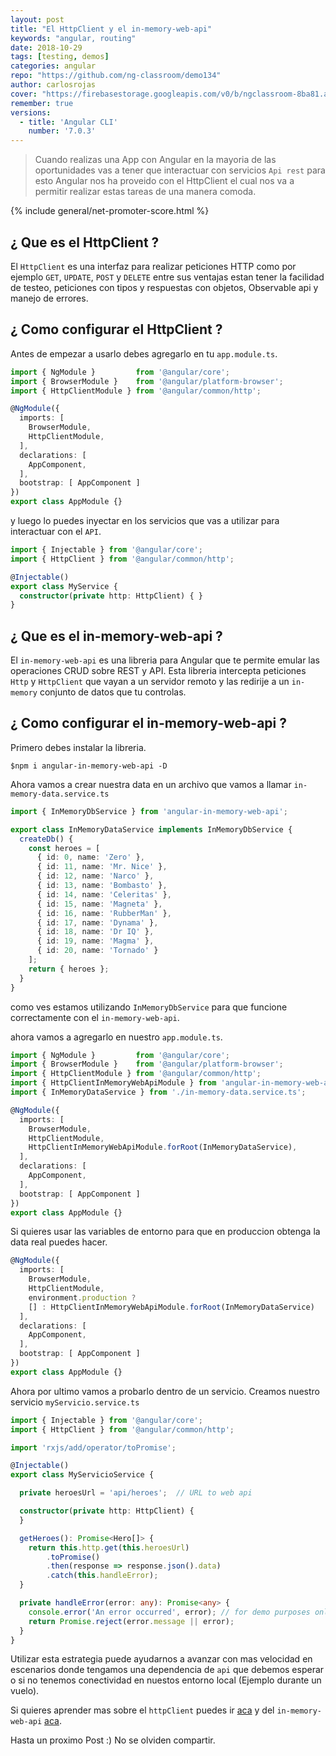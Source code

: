 ```yaml
---
layout: post
title: "El HttpClient y el in-memory-web-api"
keywords: "angular, routing"
date: 2018-10-29
tags: [testing, demos]
categories: angular
repo: "https://github.com/ng-classroom/demo134"
author: carlosrojas
cover: "https://firebasestorage.googleapis.com/v0/b/ngclassroom-8ba81.appspot.com/o/posts%2F2018-11-02-%20Angular-HttpClient%2Fcover.png?alt=media&token=84f5e937-13ea-415f-8c57-9fa1d62f47e9"
remember: true
versions:
  - title: 'Angular CLI'
    number: '7.0.3'
---
```


> Cuando realizas una App con Angular en la mayoria de las oportunidades vas a tener que interactuar con servicios `Api rest` para esto Angular nos ha proveido con el HttpClient el cual nos va a permitir realizar estas tareas de una manera comoda.

<!--summary-->

<amp-img width="1024" height="512" layout="responsive" src="https://firebasestorage.googleapis.com/v0/b/ngclassroom-8ba81.appspot.com/o/posts%2F2018-11-02-%20Angular-HttpClient%2Fcover.png?alt=media&token=84f5e937-13ea-415f-8c57-9fa1d62f47e9"></amp-img>

{% include general/net-promoter-score.html %}

## ¿ Que es el HttpClient ?

El `HttpClient` es una interfaz para realizar peticiones HTTP como por ejemplo `GET`, `UPDATE`, `POST` y `DELETE` entre sus ventajas estan tener la facilidad de testeo, peticiones con tipos y respuestas con objetos, Observable api y manejo de errores.

## ¿ Como configurar el HttpClient ?

Antes de empezar a usarlo debes agregarlo en tu `app.module.ts`.

```ts
import { NgModule }         from '@angular/core';
import { BrowserModule }    from '@angular/platform-browser';
import { HttpClientModule } from '@angular/common/http';

@NgModule({
  imports: [
    BrowserModule,  
    HttpClientModule,
  ],
  declarations: [
    AppComponent,
  ],
  bootstrap: [ AppComponent ]
})
export class AppModule {}
```

y luego lo puedes inyectar en los servicios que vas a utilizar para interactuar con el `API`.

```ts
import { Injectable } from '@angular/core';
import { HttpClient } from '@angular/common/http';

@Injectable()
export class MyService {
  constructor(private http: HttpClient) { }
}
```

## ¿ Que es el in-memory-web-api ?

El `in-memory-web-api` es una libreria para Angular que te permite emular las operaciones CRUD sobre REST y API. Esta libreria intercepta peticiones `Http` y `HttpClient` que vayan a un servidor remoto y las redirije a un `in-memory` conjunto de datos que tu controlas.

## ¿ Como configurar el in-memory-web-api ?

Primero debes instalar la libreria.

```
$npm i angular-in-memory-web-api -D
```

Ahora vamos a crear nuestra data en un archivo que vamos a llamar `in-memory-data.service.ts`

```ts
import { InMemoryDbService } from 'angular-in-memory-web-api';

export class InMemoryDataService implements InMemoryDbService {
  createDb() {
    const heroes = [
      { id: 0, name: 'Zero' },
      { id: 11, name: 'Mr. Nice' },
      { id: 12, name: 'Narco' },
      { id: 13, name: 'Bombasto' },
      { id: 14, name: 'Celeritas' },
      { id: 15, name: 'Magneta' },
      { id: 16, name: 'RubberMan' },
      { id: 17, name: 'Dynama' },
      { id: 18, name: 'Dr IQ' },
      { id: 19, name: 'Magma' },
      { id: 20, name: 'Tornado' }
    ];
    return { heroes };
  }
}
```

como ves estamos utilizando `InMemoryDbService` para que funcione correctamente con el `in-memory-web-api`.

ahora vamos a agregarlo en nuestro `app.module.ts`.

```ts
import { NgModule }         from '@angular/core';
import { BrowserModule }    from '@angular/platform-browser';
import { HttpClientModule } from '@angular/common/http';
import { HttpClientInMemoryWebApiModule } from 'angular-in-memory-web-api';
import { InMemoryDataService } from './in-memory-data.service.ts';

@NgModule({
  imports: [
    BrowserModule,  
    HttpClientModule,
    HttpClientInMemoryWebApiModule.forRoot(InMemoryDataService),
  ],
  declarations: [
    AppComponent,
  ],
  bootstrap: [ AppComponent ]
})
export class AppModule {}
```
Si quieres usar las variables de entorno para que en produccion obtenga la data real puedes hacer.

```ts
@NgModule({
  imports: [
    BrowserModule,  
    HttpClientModule,
    environment.production ?
    [] : HttpClientInMemoryWebApiModule.forRoot(InMemoryDataService)
  ],
  declarations: [
    AppComponent,
  ],
  bootstrap: [ AppComponent ]
})
export class AppModule {}

```

Ahora por ultimo vamos a probarlo dentro de un servicio. Creamos nuestro servicio `myServicio.service.ts`

```ts
import { Injectable } from '@angular/core';
import { HttpClient } from '@angular/common/http';

import 'rxjs/add/operator/toPromise';

@Injectable()
export class MyServicioService {

  private heroesUrl = 'api/heroes';  // URL to web api

  constructor(private http: HttpClient) {
  }

  getHeroes(): Promise<Hero[]> {
    return this.http.get(this.heroesUrl)
        .toPromise()
        .then(response => response.json().data)
        .catch(this.handleError);
  }

  private handleError(error: any): Promise<any> {
    console.error('An error occurred', error); // for demo purposes only
    return Promise.reject(error.message || error);
  }
}
```

Utilizar esta estrategia puede ayudarnos a avanzar con mas velocidad en escenarios donde tengamos una dependencia de `api` que debemos esperar o si no tenemos conectividad en nuestos entorno local (Ejemplo durante un vuelo).

Si quieres aprender mas sobre el `httpClient` puedes ir [aca](https://alligator.io/angular/httpclient-intro/) y del `in-memory-web-api` [aca](https://github.com/angular/in-memory-web-api).

Hasta un proximo Post :) No se olviden compartir.